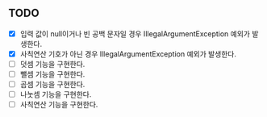 ## TODO
- [x] 입력 값이 null이거나 빈 공백 문자일 경우 IllegalArgumentException 예외가 발생한다.
- [x] 사칙연산 기호가 아닌 경우 IllegalArgumentException 예외가 발생한다.
- [ ] 덧셈 기능을 구현한다.
- [ ] 뺄셈 기능을 구현한다.
- [ ] 곱셈 기능을 구현한다.
- [ ] 나눗셈 기능을 구현한다.
- [ ] 사칙연산 기능을 구현한다.